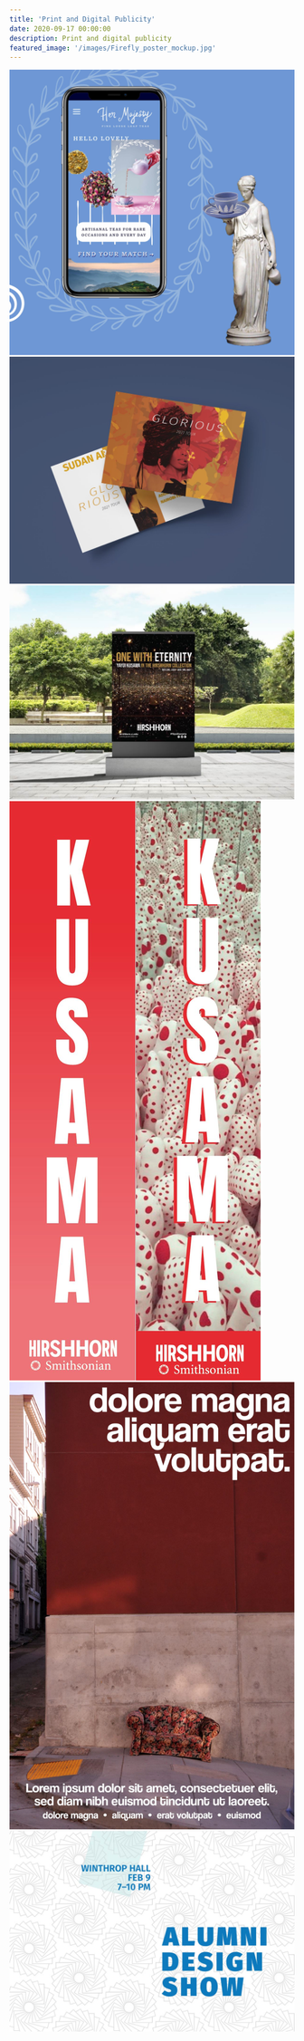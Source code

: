 ```yaml
---
title: 'Print and Digital Publicity'
date: 2020-09-17 00:00:00
description: Print and digital publicity
featured_image: '/images/Firefly_poster_mockup.jpg'
---
```


<div class="gallery" data-columns="4">
  <div class="gallery__item">
    <img src="/images/hm_phone.jpg" alt="Her Majesty Teas iPhone UI">
  </div>
  <div class="gallery__item">
    <img src="/images/sudan_mockup.JPG" alt="Sudan Archives Tour Postcard">
  </div>
  <div class="gallery__item">
    <img src="/images/Firefly_poster_mockup.jpg" alt="Yayoi Kusama Firefly Art Exhibit Poster Mockup">
  </div>
  <div class="gallery__item">
    <img src="/images/kusama_banner.jpg" alt="Yayoi Kusama Exhibit Banner">
  </div>
  <div class="gallery__item">
    <img src="/images/couch_poster.JPG" alt="Couch Poster">
  </div>
  <div class="gallery__item">
    <img src="/images/alumni_design_show.jpg" alt="Alumni Design Show Flyer">
  </div>
</div
